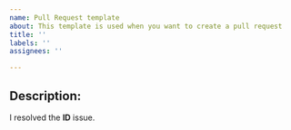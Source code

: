 ```yaml
---
name: Pull Request template
about: This template is used when you want to create a pull request
title: ''
labels: ''
assignees: ''

---
```


## Description:
I resolved the **ID** issue. 



